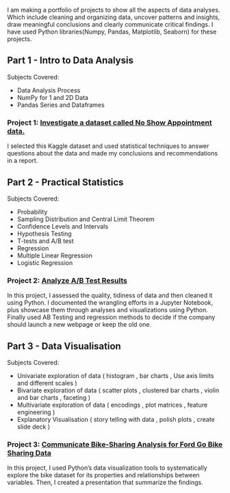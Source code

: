I am making a portfolio of projects to show all the aspects of data analyses. Which include cleaning and organizing data, uncover patterns and insights, draw meaningful conclusions and clearly communicate critical findings. I have used Python libraries(Numpy, Pandas, Matplotlib, Seaborn) for these projects.

## Part 1 - Intro to Data Analysis
Subjects Covered:

- Data Analysis Process
- NumPy for 1 and 2D Data
- Pandas Series and Dataframes

### Project 1: [Investigate a dataset called No Show Appointment data.](https://github.com/ArijeetB-neu/Data-Analysis-Projects/tree/main/P1-Investigate%20a%20Dataset)
I selected this Kaggle dataset and used statistical techniques to answer questions about the data and made my conclusions and recommendations in a report.

## Part 2 - Practical Statistics
Subjects Covered:

- Probability
- Sampling Distribution and Central Limit Theorem
- Confidence Levels and Intervals
- Hypothesis Testing
- T-tests and A/B test
- Regression
- Multiple Linear Regression
- Logistic Regression
### Project 2: [Analyze A/B Test Results](https://github.com/ArijeetB-neu/Data-Analysis-Projects/tree/main/P2-Analyze%20A-B%20Test%20Results)
In this project, I assessed the quality, tidiness of data and then cleaned it using Python. I documented the wrangling efforts in a Jupyter Notebook, plus showcase them through analyses and visualizations using Python. Finally used AB Testing and regression methods to decide if the company should launch a new webpage or keep the old one.

## Part 3 - Data Visualisation
Subjects Covered:

- Univariate exploration of data ( histogram , bar charts , Use axis limits and different scales )
- Bivariate exploration of data ( scatter plots , clustered bar charts , violin and bar charts , faceting )
- Multivariate exploration of data ( encodings , plot matrices , feature engineering )
- Explanatory Visualisation ( story telling with data , polish plots , create slide deck )

### Project 3: [Communicate Bike-Sharing Analysis for Ford Go Bike Sharing Data](https://github.com/ArijeetB-neu/Data-Analysis-Projects/tree/main/P3-Communicate%20Bike-Sharing%20Analysis)
In this project, I used Python’s data visualization tools to systematically explore the bike dataset for its properties and relationships between variables. Then, I created a presentation that summarize the findings.
